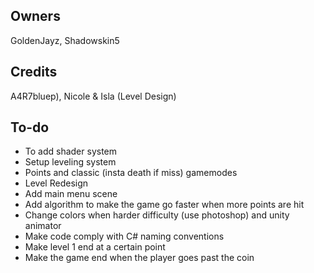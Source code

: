 ## Owners
GoldenJayz, Shadowskin5

## Credits
A4R7bluep), Nicole & Isla (Level Design)

## To-do
<ul>
    <li>To add shader system</li>
    <li>Setup leveling system</li>
    <li>Points and classic (insta death if miss) gamemodes </li>
    <li>Level Redesign</li>
    <li>Add main menu scene</li>
    <li>Add algorithm to make the game go faster when more points are hit</li>
    <li>Change colors when harder difficulty (use photoshop) and unity animator</li>
    <li>Make code comply with C# naming conventions</li>
    <li>Make level 1 end at a certain point</li>
    <li>Make the game end when the player goes past the coin</li>
</ul>
